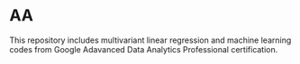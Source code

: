 # AA

This repository includes multivariant linear regression and machine learning codes from Google Adavanced Data Analytics Professional certification.
